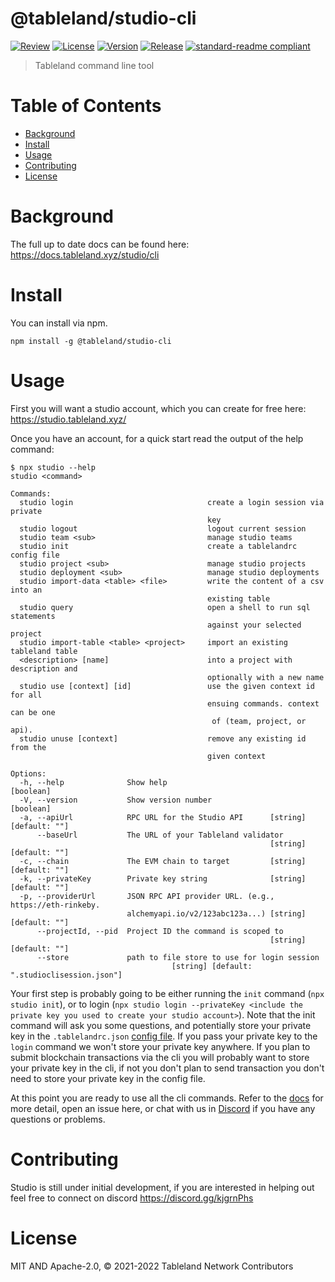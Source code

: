 # @tableland/studio-cli

[![Review](https://github.com/tablelandnetwork/studio/workflows/review.yml/badge.svg)](https://github.com/tablelandnetwork/studio/actions/workflows/review.yml)
[![License](https://img.shields.io/github/license/tablelandnetwork/studio.svg)](./LICENSE)
[![Version](https://img.shields.io/github/package-json/v/tablelandnetwork/studio.svg)](./package.json)
[![Release](https://img.shields.io/github/release/tablelandnetwork/studio.svg)](https://github.com/tablelandnetwork/studio/releases/latest)
[![standard-readme compliant](https://img.shields.io/badge/standard--readme-OK-green.svg)](https://github.com/RichardLitt/standard-readme)

> Tableland command line tool

# Table of Contents

- [Background](#background)
- [Install](#install)
- [Usage](#usage)
- [Contributing](#contributing)
- [License](#license)

# Background

The full up to date docs can be found here: https://docs.tableland.xyz/studio/cli

# Install

You can install via npm.

```
npm install -g @tableland/studio-cli
```

# Usage

First you will want a studio account, which you can create for free here: https://studio.tableland.xyz/

Once you have an account, for a quick start read the output of the help command:
```shell
$ npx studio --help
studio <command>

Commands:
  studio login                              create a login session via private
                                            key
  studio logout                             logout current session
  studio team <sub>                         manage studio teams
  studio init                               create a tablelandrc config file
  studio project <sub>                      manage studio projects
  studio deployment <sub>                   manage studio deployments
  studio import-data <table> <file>         write the content of a csv into an
                                            existing table
  studio query                              open a shell to run sql statements
                                            against your selected project
  studio import-table <table> <project>     import an existing tableland table
  <description> [name]                      into a project with description and
                                            optionally with a new name
  studio use [context] [id]                 use the given context id for all
                                            ensuing commands. context can be one
                                             of (team, project, or api).
  studio unuse [context]                    remove any existing id from the
                                            given context

Options:
  -h, --help              Show help                                    [boolean]
  -V, --version           Show version number                          [boolean]
  -a, --apiUrl            RPC URL for the Studio API      [string] [default: ""]
      --baseUrl           The URL of your Tableland validator
                                                          [string] [default: ""]
  -c, --chain             The EVM chain to target         [string] [default: ""]
  -k, --privateKey        Private key string              [string] [default: ""]
  -p, --providerUrl       JSON RPC API provider URL. (e.g., https://eth-rinkeby.
                          alchemyapi.io/v2/123abc123a...) [string] [default: ""]
      --projectId, --pid  Project ID the command is scoped to
                                                          [string] [default: ""]
      --store             path to file store to use for login session
                                    [string] [default: ".studioclisession.json"]
```

Your first step is probably going to be either running the `init` command (`npx studio init`), or to login (`npx studio login --privateKey <include the private key you used to create your studio account>`).
Note that the init command will ask you some questions, and potentially store your private key in the `.tablelandrc.json` [config file](https://docs.tableland.xyz/studio/cli#config).  If you pass your private key to the `login` command we won't store your private key anywhere.
If you plan to submit blockchain transactions via the cli you will probably want to store your private key in the cli, if not you don't plan to send transaction you don't need to store your private key in the config file.

At this point you are ready to use all the cli commands. Refer to the [docs](https://docs.tableland.xyz/studio/cli) for more detail, open an issue here, or chat with us in [Discord](https://discord.gg/kjgrnPhs) if you have any questions or problems.

# Contributing

Studio is still under initial development, if you are interested in helping out feel free to connect on discord
https://discord.gg/kjgrnPhs

# License

MIT AND Apache-2.0, © 2021-2022 Tableland Network Contributors
